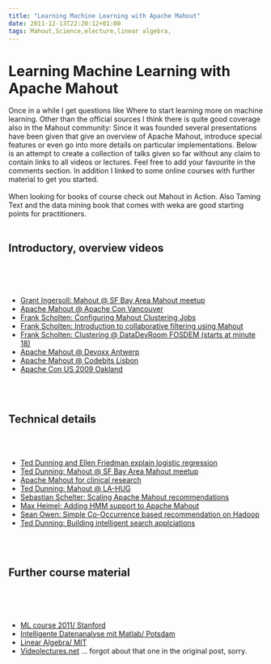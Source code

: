 ```yaml
---
title: "Learning Machine Learning with Apache Mahout"
date: 2011-12-13T22:20:12+01:00
tags: Mahout,Science,electure,linear algebra,
---
```


# Learning Machine Learning with Apache Mahout


Once in a while I get questions like Where to start learning more on machine learning. Other than the official sources 
I think there is quite good coverage also in the Mahout community: Since it was founded several presentations have been 
given that give an overview of Apache Mahout, introduce special features or even go into more details on particular 
implementations. Below is an attempt to create a collection of talks given so far without any claim to contain links to 
all videos or lectures. Feel free to add your favourite in the comments section. In addition I linked to some online 
courses with further material to get you started.<br><br>When looking for books of course check out Mahout in Action. 
Also Taming Text and the data mining book that comes with weka are good starting points for 
practitioners.<br><br><h2>Introductory, overview videos</h2><br><br><ul><br><li><a 
href="http://vimeo.com/33124765">Grant Ingersoll: Mahout @ SF Bay Area Mahout meetup</a><br><li><a 
href="http://www.feathercast.org/podcasts/ApacheConNA2011/Thursday/B_04_Drost_Mahout.mp3">Apache Mahout @ Apache Con 
Vancouver</a><br><li><a 
href="http://www.lucidimagination.com/devzone/events/conferences/ApacheLuceneEurocon2011/configuring-mahout-clustering-j
obs">Frank Scholten: Configuring Mahout Clustering Jobs</a><br><li><a 
href="http://blip.tv/berlinbuzzwords/frank-scholten-introduction-to-collaborative-filtering-using-mahout-3829198">Frank 
Scholten: Introduction to collaborative filtering using Mahout</a><br><li><a 
href="http://blip.tv/mainec/fosdem-datadevroom-apache-hadoop-apache-pig-apache-mahout-4788217">Frank Scholten: 
Clustering @ DataDevRoom FOSDEM (starts at minute 18)</a><br><li><a href="http://www.parleys.com/#st=5&id=2230">Apache 
Mahout @ Devoxx Antwerp</a><br><li><a href="https://codebits.eu/intra/s/session/113">Apache Mahout @ Codebits 
Lisbon</a><br><li><a href="http://www.techcast.com/events/apacheconus09/idrost/">Apache Con US 2009 
Oakland</a><br></ul><br><br><h2>Technical details</h2><br><ul><br><li><a 
href="http://akiajc5rladlumvrpfdq-ebook.s3.amazonaws.com/mahout/video_14a.mp4">Ted Dunning and Ellen Friedman explain 
logistic regression</a><br><li><a href="http://vimeo.com/33417977">Ted Dunning: Mahout @ SF Bay Area Mahout 
meetup</a><br><li><a href="http://www.feathercast.org/podcasts/ApacheConNA2011/Thursday/B_05_Quinn_Mahout.mp3">Apache 
Mahout for clinical research</a><br><li><a href="http://vimeo.com/21273655">Ted Dunning: Mahout @ LA-HUG</a><br><li><a 
href="http://vimeo.com/16037882">Sebastian Schelter: Scaling Apache Mahout recommendations</a><br><li><a 
href="http://vimeo.com/16210270">Max Heimel: Adding HMM support to Apache Mahout</a><br><li><a 
href="http://blip.tv/berlinbuzzwords/sean-owen-simple-co-occurrence-based-recommendation-on-hadoop-3830073">Sean Owen: 
Simple Co-Occurrence based recommendation on Hadoop</a><br><li><a 
href="http://www.techcast.com/events/apacheconus09/tdunning/">Ted Dunning: Building intelligent search 
applciations</a><br></ul><br><br><h2>Further course material</h2><br><br><ul><br><li><a 
href="http://www.ml-class.org/course/auth/welcome">ML course 2011/ Stanford</a><br><li><a 
href="http://www.cs.uni-potsdam.de/ml/teaching/ws10/ida.html">Intelligente Datenanalyse mit Matlab/ 
Potsdam</a><br><li><a 
href="http://ocw.mit.edu/courses/mathematics/18-06-linear-algebra-spring-2010/video-lectures/">Linear Algebra/ 
MIT</a><br><li><a href="http://videolectures.net/">Videolectures.net</a> ... forgot about that one in the original 
post, sorry.<br></ul>
